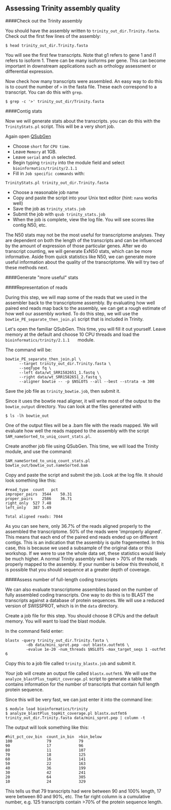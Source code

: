 ## Assessing Trinity assembly quality

####Check out the Trinity assembly

You should have the assembly written to ```trinity_out_dir.Trinity.fasta```. Check out the first few lines of the assembly:
```
$ head trinity_out_dir.Trinity.fasta
```

You will see the first few transcripts. Note that g1 refers to gene 1 and i1 refers to isoform 1. There can be many isoforms per gene. This can become important in downstream applications such as orthology assessment or differential expression.

Now check how many transcripts were assembled. An easy way to do this is to count the number of ```>``` in the fasta file. These each correspond to a transcript. You can do this with ```grep```.
```
$ grep -c '>' trinity_out_dir/Trinity.fasta
``` 
####Contig stats

Now we will generate stats about the transcripts. you can do this with the ```TrinityStats.pl``` script. This will be a very short job.

Again open [QSubGen](https://hydra-3.si.edu/tools/QSubGen)

- Choose ```short``` for ```CPU time```.
- Leave ```Memory``` at 1GB.
- Leave ```serial``` and ```sh``` selected.
- Begin typing ```trinity``` into the module field and select ```bioinformatics/trinity/2.1.1```
- Fill in ```Job specific commands``` with:
```
TrinityStats.pl trinity_out_dir.Trinity.fasta
```
- Choose a reasonable job name
- Copy and paste the script into your Unix text editor (hint: ```nano``` works well)
- Save the job as ```trinity_stats.job```
- Submit the job with ```qsub trinity_stats.job```
- When the job is complete, view the log file. You will see scores like contig N50, etc.

The N50 stats may not be the most useful for transcriptome analyses. They are dependent on both the length of the transcripts and can be influenced by the amount of expression of those particular genes. After we do transcript counting, we will generate ExN50 stats, which can be more informative. Aside from quick statistics like N50, we can generate more useful information about the quality of the transcriptome. We will try two of these methods next.

####Generate "more useful" stats

####Representation of reads

During this step, we will map some of the reads that we used in the assembler back to the transcriptome assembly. By evaluating how well paired end reads map back to the assembly, we can get a rough estimate of how well our assembly worked. To do this step, we will use the ```bowtie_PE_separate_then_join.pl``` script that is included in Trinity.

Let's open the familiar QSubGen. This time, you will fill it out yourself. Leave memory at the default and choose 10 CPU threads and load the ```bioinformatics/trinity/2.1.1	``` module.

The command will be:
```
bowtie_PE_separate_then_join.pl \
      --target trinity_out_dir.Trinity.fasta \
      --seqType fq \
      --left data/wt_SRR1582651_1.fastq \
      --right data/wt_SRR1582651_2.fastq \
      --aligner bowtie -- -p $NSLOTS --all --best --strata -m 300
```
Save the job file as ```trinity_bowtie.job```, then submit it.

Since it uses the bowtie read aligner, it will write most of the output to the ```bowtie_output``` directory. You can look at the files generated with

```
$ ls -lh bowtie_out
```
One of the output files will be a .bam file with the reads mapped. We will evaluate how well the reads mapped to the assembly with the script ```SAM_nameSorted_to_uniq_count_stats.pl```.

Create another job file using QSubGen. This time, we will load the Trinity module, and use the command:

```
SAM_nameSorted_to_uniq_count_stats.pl bowtie_out/bowtie_out.nameSorted.bam
```

Copy and paste the script and submit the job. Look at the log file. It should look something like this:

```
#read_type	count	pct
improper_pairs	3544	50.31
proper_pairs	2586	36.71
right_only	527	7.48
left_only	387	5.49

Total aligned reads: 7044

```

As you can see here, only 36.7% of the reads aligned properly to the assembled the transcriptome. 50% of the reads were 'improperly aligned'. This means that each end of the paired end reads ended up on different contigs. This is an indication that the assembly is quite fragemented. In this case, this is because we used a subsample of the original data or this workshop. If we were to use the whole data set, these statistics would likely be much higher. A normal Trinity assembly will have > 70% of the reads properly mapped to the assembly. If your number is below this threshold, it is possible that you should sequence at a greater depth of coverage.

####Assess number of full-length coding transcripts

We can also evaluate transcriptome assemblies based on the number of fully assembled coding transcripts. One way to do this is to BLAST the transcripts against a database of protein sequences. We will use a reduced version of SWISSPROT, which is in the ```data``` directory.

Create a job file for this step. You should choose 8 CPUs and the default memory. You will want to load the blast module.

In the command field enter:

```
blastx -query trinity_out_dir.Trinity.fasta \
         -db data/mini_sprot.pep -out blastx.outfmt6 \
         -evalue 1e-20 -num_threads $NSLOTS -max_target_seqs 1 -outfmt 6
```

Copy this to a job file called ```trinity_blastx.job``` and submit it.

Your job will create an output file called ```blastx.outfmt6```. We will use the ```analyze_blastPlus_topHit_coverage.pl``` script to generate a table that contains information for the number of transcripts that contain full length protein sequence.

Since this will be very fast, we can just enter it into the command line:

```
$ module load bioinformatics/trinity
$ analyze_blastPlus_topHit_coverage.pl blastx.outfmt6 trinity_out_dir.Trinity.fasta data/mini_sprot.pep | column -t
```

The output will look something like this:

```
#hit_pct_cov_bin  count_in_bin  >bin_below
100               79            79
90                17            96
80                11            107
70                18            125
60                16            141
50                22            163
40                36            199
30                42            241
20                64            305
10                24            329
```

This tells us that 79 transcripts had were between 90 and 100% length, 17 were between 80 and 90%, etc. The far right column is a cumulative number, e.g. 125 transcripts contain >70% of the protein sequence length.
